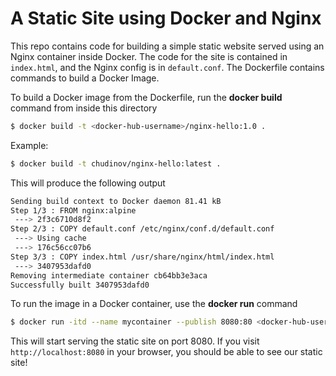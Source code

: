 # A Static Site using Docker and Nginx

This repo contains code for building a simple static website served using an Nginx container inside Docker. The code for the site is contained in `index.html`, and the Nginx config is in `default.conf`. The Dockerfile contains commands to build a Docker Image.

To build a Docker image from the Dockerfile, run the **docker build** command from inside this directory

```sh
$ docker build -t <docker-hub-username>/nginx-hello:1.0 .
```

Example:
```sh
$ docker build -t chudinov/nginx-hello:latest .
```

This will produce the following output

```sh
Sending build context to Docker daemon 81.41 kB
Step 1/3 : FROM nginx:alpine
 ---> 2f3c6710d8f2
Step 2/3 : COPY default.conf /etc/nginx/conf.d/default.conf
 ---> Using cache
 ---> 176c56cc07b6
Step 3/3 : COPY index.html /usr/share/nginx/html/index.html
 ---> 3407953dafd0
Removing intermediate container cb64bb3e3aca
Successfully built 3407953dafd0
```

To run the image in a Docker container, use the **docker run** command
```sh
$ docker run -itd --name mycontainer --publish 8080:80 <docker-hub-username>/nginx-hello:1.0
```

This will start serving the static site on port 8080. If you visit `http://localhost:8080` in your browser, you should be able to see our static site!